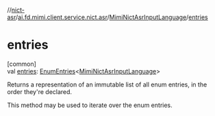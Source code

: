 //[nict-asr](../../../index.md)/[ai.fd.mimi.client.service.nict.asr](../index.md)/[MimiNictAsrInputLanguage](index.md)/[entries](entries.md)

# entries

[common]\
val [entries](entries.md): [EnumEntries](https://kotlinlang.org/api/core/kotlin-stdlib/kotlin.enums/-enum-entries/index.html)&lt;[MimiNictAsrInputLanguage](index.md)&gt;

Returns a representation of an immutable list of all enum entries, in the order they're declared.

This method may be used to iterate over the enum entries.
